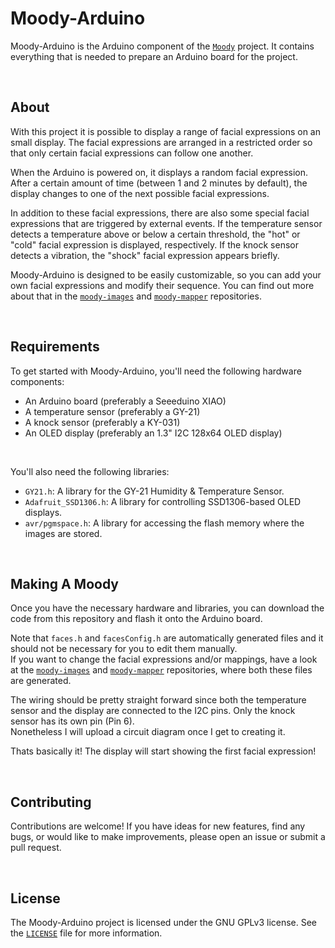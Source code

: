 # Moody-Arduino

Moody-Arduino is the Arduino component of the [`Moody`](https://github.com/tsomic/moody-arduino) project. It contains everything that is needed to prepare an Arduino board for the project.

<br/>

## About

With this project it is possible to display a range of facial expressions on an small display. The facial expressions are arranged in a restricted order so that only certain facial expressions can follow one another.

When the Arduino is powered on, it displays a random facial expression. After a certain amount of time (between 1 and 2 minutes by default), the display changes to one of the next possible facial expressions.

In addition to these facial expressions, there are also some special facial expressions that are triggered by external events. If the temperature sensor detects a temperature above or below a certain threshold, the "hot" or "cold" facial expression is displayed, respectively. If the knock sensor detects a vibration, the "shock" facial expression appears briefly.

Moody-Arduino is designed to be easily customizable, so you can add your own facial expressions and modify their sequence. You can find out more about that in the [`moody-images`](https://github.com/tsomic/moody-images) and [`moody-mapper`](https://github.com/tsomic/moody-mapper) repositories.

<br/>

## Requirements

To get started with Moody-Arduino, you'll need the following hardware components:

-   An Arduino board (preferably a Seeeduino XIAO)
-   A temperature sensor (preferably a GY-21)
-   A knock sensor (preferably a KY-031)
-   An OLED display (preferably an 1.3" I2C 128x64 OLED display)

<br/>

You'll also need the following libraries:

-   `GY21.h`: A library for the GY-21 Humidity & Temperature Sensor.
-   `Adafruit_SSD1306.h`: A library for controlling SSD1306-based OLED displays.
-   `avr/pgmspace.h`: A library for accessing the flash memory where the images are stored.

<br/>

## Making A Moody

Once you have the necessary hardware and libraries, you can download the code from this repository and flash it onto the Arduino board.

Note that `faces.h` and `facesConfig.h` are automatically generated files and it should not be necessary for you to edit them manually.  
If you want to change the facial expressions and/or mappings, have a look at the [`moody-images`](https://github.com/tsomic/moody-images) and [`moody-mapper`](https://github.com/tsomic/moody-mapper) repositories, where both these files are generated.

The wiring should be pretty straight forward since both the temperature sensor and the display are connected to the I2C pins. Only the knock sensor has its own pin (Pin 6).  
Nonetheless I will upload a circuit diagram once I get to creating it.

Thats basically it! The display will start showing the first facial expression!

<br/>

## Contributing

Contributions are welcome! If you have ideas for new features, find any bugs, or would like to make improvements, please open an issue or submit a pull request.

<br/>

## License

The Moody-Arduino project is licensed under the GNU GPLv3 license. See the [`LICENSE`](https://github.com/tsomic/moody-arduino/blob/main/LICENSE) file for more information.
